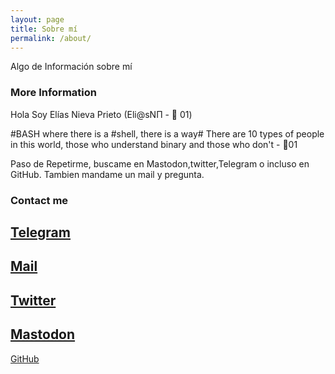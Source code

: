```yaml
---
layout: page
title: Sobre mí
permalink: /about/
---
```


Algo de Información sobre mí

### More Information

Hola Soy Elías Nieva Prieto (Eli@sNП - 🐧 01)

#BASH where there is a #shell, there is a way#
There are 10 types of people in this world, those who understand binary and those who don't - 🐧01

Paso de Repetirme, buscame en Mastodon,twitter,Telegram o incluso en GitHub.
Tambien mandame un mail y pregunta.

### Contact me
[Telegram](http://t.me/EliasNieva)
 - 
[Mail](mailto:eliasnieva@keemail.me)
 - 
[Twitter](https://twitter.com/EliasNieva)
 - 
[Mastodon](https://mastodon.social/@EliasNieva)
 - 
[GitHub](https://github.com/EliasNP)
